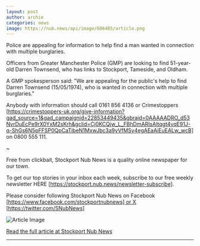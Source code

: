 ```yaml
---
layout: post
author: archie
categories: news
image: https://nub.news/api/image/686485/article.png
---
```

Police are appealing for information to help find a man wanted in connection
with multiple burglaries.

Officers from Greater Manchester Police (GMP) are looking to find 51-year-old
Darren Townsend, who has links to Stockport, Tameside, and Oldham.

A GMP spokesperson said: "We are appealing for the public's help to find Darren
Townsend (15/05/1974), who is wanted in connection with multiple burglaries."

Anybody with information should call 0161 856 4136 or Crimestoppers
[https://crimestoppers-uk.org/give-information?gad_source=1&gad_campaignid=22853449435&gbraid=0AAAAADRO_d53NvrDuEcPe9rX0YxM2sKrh&gclid=Cj0KCQjw_L_FBhDmARIsAItqgt4vqE91J-q-ShGs6N5pFFSP0QpCaTibeN1MxwJbc3a9yVfMSv4egAEaAiEuEALw_wcB]
on 0800 555 111.

~

Free from clickbait, Stockport Nub News is a quality online newspaper for our
town.

To get our top stories in your inbox each week, subscribe to our free weekly
newsletter HERE [https://stockport.nub.news/newsletter-subscribe].

Please consider following Stockport Nub News on Facebook
[https://www.facebook.com/stockportnubnews] or X [https://twitter.com/SNubNews]

![Article Image](https://nub.news/api/image/686485/article.png)

[Read the full article at Stockport Nub News](https://stockport.nub.news/news/local-news/police-appeal-for-information-to-help-find-wanted-man-with-links-to-stockport-270191)

---
